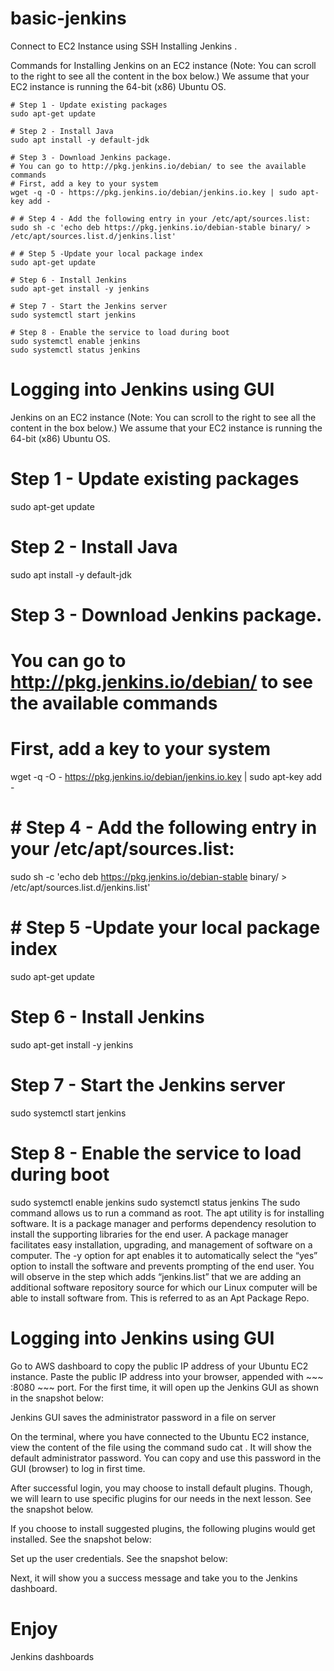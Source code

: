 # basic-jenkins
Connect to EC2 Instance using SSH
Installing Jenkins
.


Commands for Installing Jenkins on an EC2 instance
(Note: You can scroll to the right to see all the content in the box below.) We assume that your EC2 instance is running the 64-bit (x86) Ubuntu OS.
~~~
# Step 1 - Update existing packages
sudo apt-get update

# Step 2 - Install Java
sudo apt install -y default-jdk

# Step 3 - Download Jenkins package. 
# You can go to http://pkg.jenkins.io/debian/ to see the available commands
# First, add a key to your system
wget -q -O - https://pkg.jenkins.io/debian/jenkins.io.key | sudo apt-key add -

# # Step 4 - Add the following entry in your /etc/apt/sources.list:
sudo sh -c 'echo deb https://pkg.jenkins.io/debian-stable binary/ > /etc/apt/sources.list.d/jenkins.list'

# # Step 5 -Update your local package index
sudo apt-get update

# Step 6 - Install Jenkins
sudo apt-get install -y jenkins

# Step 7 - Start the Jenkins server
sudo systemctl start jenkins

# Step 8 - Enable the service to load during boot
sudo systemctl enable jenkins
sudo systemctl status jenkins
~~~
# Logging into Jenkins using GUI


 Jenkins on an EC2 instance
(Note: You can scroll to the right to see all the content in the box below.) We assume that your EC2 instance is running the 64-bit (x86) Ubuntu OS.

# Step 1 - Update existing packages
sudo apt-get update

# Step 2 - Install Java
sudo apt install -y default-jdk

# Step 3 - Download Jenkins package. 
# You can go to http://pkg.jenkins.io/debian/ to see the available commands
# First, add a key to your system
wget -q -O - https://pkg.jenkins.io/debian/jenkins.io.key | sudo apt-key add -

# # Step 4 - Add the following entry in your /etc/apt/sources.list:
sudo sh -c 'echo deb https://pkg.jenkins.io/debian-stable binary/ > /etc/apt/sources.list.d/jenkins.list'

# # Step 5 -Update your local package index
sudo apt-get update

# Step 6 - Install Jenkins
sudo apt-get install -y jenkins

# Step 7 - Start the Jenkins server
sudo systemctl start jenkins

# Step 8 - Enable the service to load during boot
sudo systemctl enable jenkins
sudo systemctl status jenkins
The sudo command allows us to run a command as root. The apt utility is for installing software. It is a package manager and performs dependency resolution to install the supporting libraries for the end user. A package manager facilitates easy installation, upgrading, and management of software on a computer. The -y option for apt enables it to automatically select the “yes” option to install the software and prevents prompting of the end user. You will observe in the step which adds “jenkins.list” that we are adding an additional software repository source for which our Linux computer will be able to install software from. This is referred to as an Apt Package Repo.

# Logging into Jenkins using GUI
Go to AWS dashboard to copy the public IP address of your Ubuntu EC2 instance.
Paste the public IP address into your browser, appended with ~~~ :8080 ~~~ port. For the first time, it will open up the Jenkins GUI as shown in the snapshot below:

Jenkins GUI saves the administrator password in a file on server

On the terminal, where you have connected to the Ubuntu EC2 instance, view the content of the file using the command sudo cat <path copied in the previous step>. It will show the default administrator password. You can copy and use this password in the GUI (browser) to log in first time.

After successful login, you may choose to install default plugins. Though, we will learn to use specific plugins for our needs in the next lesson. See the snapshot below.


If you choose to install suggested plugins, the following plugins would get installed. See the snapshot below:

Set up the user credentials. See the snapshot below:

Next, it will show you a success message and take you to the Jenkins dashboard.

# Enjoy
Jenkins dashboards

